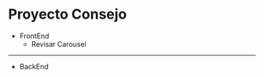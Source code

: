 # Proyecto Consejo

- FrontEnd
  - Revisar Carousel


-------------------------------------------

- BackEnd